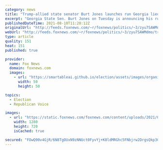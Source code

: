 ```yaml
---
category: news
title: "Trump-allied state senator Burt Jones launches run Georgia lieutenant governor"
excerpt: "Georgia State Sen. Burt Jones on Tuesday is announcing his run for lieutenant governor of the state, setting the Trump-supported local official up for a GOP primary battle with another state senator seeking the office who's been attacked by the former president."
publishedDateTime: 2021-08-10T11:20:12Z
originalUrl: "http://feeds.foxnews.com/~r/foxnews/politics/~3/zyu7SAWMdmo/trump-state-senator-burt-jones-georgia-lieutenant-governor"
webUrl: "http://feeds.foxnews.com/~r/foxnews/politics/~3/zyu7SAWMdmo/trump-state-senator-burt-jones-georgia-lieutenant-governor"
type: article
quality: 151
heat: 151
published: true

provider:
  name: Fox News
  domain: foxnews.com
  images:
    - url: "https://smartableai.github.io/election/assets/images/organizations/foxnews.com-50x50.jpg"
      width: 50
      height: 50

topics:
  - Election
  - Republican Voice

images:
  - url: "https://static.foxnews.com/foxnews.com/content/uploads/2021/08/Sen.-Burt-Jones.jpg"
    width: 1280
    height: 720
    isCached: true

secured: "FOwQ90v4GjR/6N8TgOUxN9zNNUct0FyvYj+K8ldMRGhc5FNbjrw2DrgsQkp3GSX7jkpqh4tD5D1Ae7Smfxbo+cTwCH8pG87Wf0TVM13GleSgRLdsLTbbwCNaCBtDYt5MzzNWKr4ZpuzL01SOyUX2FYMj6/Nmmv8Hfme1JX/dO7s6rUrji/uNa2cW6qzS3GarQlvAMGBDhwRXXyq71yMcxlNCDFrANEZHPteDN/IKSJxVRaVUyp1g9UKVLI41sKstvm+KbszFMbjfy574kVV7yTSgwqtEetNig353fRsGhnuXQBZZFchm7eiqM4HsVPcipUveVN4Hj67tDiEq7SpQYsCeGdw6FnWq+sWfb5101bo=;aBVT5nVPobQRH0YPucF9Vw=="
---
```


